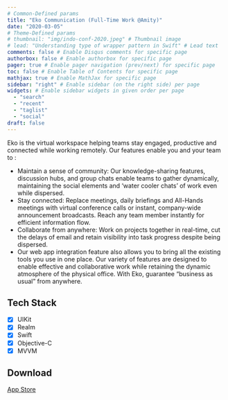 ```yaml
---
# Common-Defined params
title: "Eko Communication (Full-Time Work @Amity)"
date: "2020-03-05"
# Theme-Defined params
# thumbnail: "img/indo-conf-2020.jpeg" # Thumbnail image
# lead: "Understanding type of wrapper pattern in Swift" # Lead text
comments: false # Enable Disqus comments for specific page
authorbox: false # Enable authorbox for specific page
pager: true # Enable pager navigation (prev/next) for specific page
toc: false # Enable Table of Contents for specific page
mathjax: true # Enable MathJax for specific page
sidebar: "right" # Enable sidebar (on the right side) per page
widgets: # Enable sidebar widgets in given order per page
  - "search"
  - "recent"
  - "taglist"
  - "social"
draft: false
---
```


Eko is the virtual workspace helping teams stay engaged, productive and connected while working remotely. Our features enable you and your team to :
- Maintain a sense of community: Our knowledge-sharing features, discussion hubs, and group chats enable teams to gather dynamically, maintaining the social elements and ‘water cooler chats’ of work even while dispersed.
- Stay connected: Replace meetings, daily briefings and All-Hands meetings with virtual conference calls or instant, company-wide announcement broadcasts. Reach any team member instantly for efficient information flow.
- Collaborate from anywhere: Work on projects together in real-time, cut the delays of email and retain visibility into task progress despite being dispersed.
- Our web app integration feature also allows you to bring all the existing tools you use in one place. Our variety of features are designed to enable effective and collaborative work while retaining the dynamic atmosphere of the physical office. With Eko, guarantee “business as usual” from anywhere.

## Tech Stack

- [x] UIKit
- [x] Realm
- [x] Swift
- [x] Objective-C
- [x] MVVM

## Download

[App Store](https://apps.apple.com/th/app/eko-your-virtual-workspace/id1157845844)
